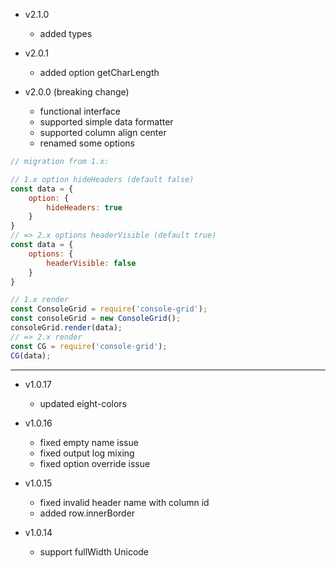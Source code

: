 * v2.1.0
    - added types

* v2.0.1
    - added option getCharLength

* v2.0.0 (breaking change)
    - functional interface 
    - supported simple data formatter
    - supported column align center
    - renamed some options
```js
// migration from 1.x:

// 1.x option hideHeaders (default false)
const data = {
    option: {
        hideHeaders: true
    }
}
// => 2.x options headerVisible (default true)
const data = {
    options: {
        headerVisible: false
    }
}

// 1.x render
const ConsoleGrid = require('console-grid');
const consoleGrid = new ConsoleGrid();
consoleGrid.render(data);
// => 2.x render
const CG = require('console-grid');
CG(data);

```

---

* v1.0.17
    - updated eight-colors

* v1.0.16
    - fixed empty name issue
    - fixed output log mixing
    - fixed option override issue

* v1.0.15
    - fixed invalid header name with column id
    - added row.innerBorder

* v1.0.14
    - support fullWidth Unicode